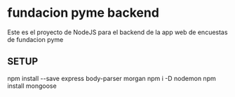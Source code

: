 # fundacion pyme backend
Este es el proyecto de NodeJS para el backend de la app web de encuestas de fundacion pyme

## SETUP
npm install --save express body-parser morgan
npm i -D nodemon
npm install mongoose
